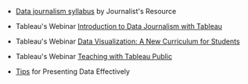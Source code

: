 - [Data journalism syllabus](https://journalistsresource.org/syllabi/data-journalism-visualization-mapping-ethics-syllabus) by Journalist's Resource

- Tableau's Webinar [Introduction to Data Journalism with Tableau](https://www.tableau.com/learn/webinars/introduction-data-journalism-tableau)

- Tableau's Webinar [Data Visualization: A New Curriculum for Students](https://www.tableau.com/learn/webinars/new-data-visualization-course-launching-pad)

- Tableau's Webinar [Teaching with Tableau Public](https://www.tableau.com/learn/webinars/teaching-tableau-public)

- [Tips](https://us.sagepub.com/en-us/nam/datavisualization?priorityCode=7B0323&utm_source=Adestra&utm_medium=email&utm_content=Read%20more&utm_campaign=7B0323&utm_term=) for Presenting Data Effectively

